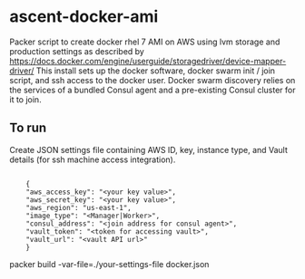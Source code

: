 # ascent-docker-ami
Packer script to create docker rhel 7 AMI on AWS using lvm storage and production settings as described by https://docs.docker.com/engine/userguide/storagedriver/device-mapper-driver/
This install sets up the docker software, docker swarm init / join script, and ssh access to the docker user. 
Docker swarm discovery relies on the services of a bundled Consul agent and a pre-existing Consul cluster for it to join.      

## To run
Create JSON settings file containing AWS ID, key, instance type, and Vault details (for ssh machine access integration).
```

    {
    "aws_access_key": "<your key value>",
    "aws_secret_key": "<your key value>",
    "aws_region": "us-east-1",
    "image_type": "<Manager|Worker>",
    "consul_address": "<join address for consul agent>",
    "vault_token": "<token for accessing vault>",
    "vault_url": "<vault API url>"
    }
```
packer build -var-file=./your-settings-file docker.json
